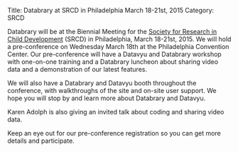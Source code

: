 Title: Databrary at SRCD in Philadelphia March 18-21st, 2015 
Category: SRCD

Databrary will be at the Biennial Meeting for the [Society for Research in Child Development](http://www.srcd.org/meetings/biennial-meeting/2015-call-submissions) (SRCD) in Philadelphia, March 18-21st, 2015.
We will hold a pre-conference on Wednesday March 18th at the Philadelphia Convention Center. Our pre-conference will have a Datavyu and Databrary workshop with one-on-one training and a Databrary luncheon about sharing video data and a demonstration of our latest features.

We will also have a Databrary and Datavyu booth throughout the conference, with walkthroughs of the site and on-site user support. We hope you will stop by and learn more about Databrary and Datavyu. 

Karen Adolph is also giving an invited talk about coding and sharing video data.

Keep an eye out for our pre-conference registration so you can get more details and participate. 